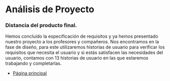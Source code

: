 # Análisis de Proyecto

### Distancia del producto final.

Hemos concluido la especificación de requisitos y ya hemos presentado nuestro proyecto a los profesores y compañeros.
Nos encontramos en la fase de diseño, para este utilizaremos historias de usuario para verificar los requisitos que necesita el usuario y si estás satisfacen las necesidades del usuario, contamos con 13 historias de usuario en las que estaremos trabajando y completarlas.

- [Página principal](https://github.com/Equipo-13FIS/Ingenieria-en-linea/blob/main/README.md)
